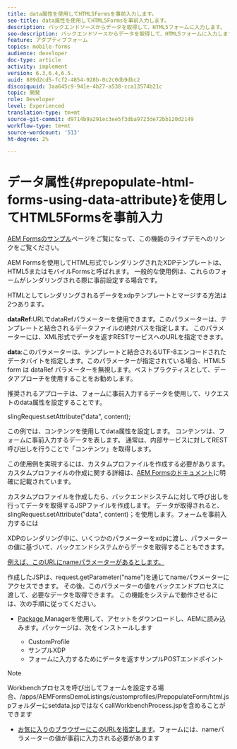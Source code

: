 ```yaml
---
title: data属性を使用してHTML5Formsを事前入力します。
seo-title: data属性を使用してHTML5Formsを事前入力します。
description: バックエンドソースからデータを取得して、HTML5フォームに入力します。
seo-description: バックエンドソースからデータを取得して、HTML5フォームに入力します。
feature: アダプティブフォーム
topics: mobile-forms
audience: developer
doc-type: article
activity: implement
version: 6.3,6.4,6.5.
uuid: 889d2cd5-fcf2-4854-928b-0c2c0db9dbc2
discoiquuid: 3aa645c9-941e-4b27-a538-cca13574b21c
topic: 開発
role: Developer
level: Experienced
translation-type: tm+mt
source-git-commit: d9714b9a291ec3ee5f3dba9723de72bb120d2149
workflow-type: tm+mt
source-wordcount: '513'
ht-degree: 2%

---
```



# データ属性{#prepopulate-html-forms-using-data-attribute}を使用してHTML5Formsを事前入力

[AEM Formsのサンプル](https://forms.enablementadobe.com/content/samples/samples.html?query=0)ページをご覧になって、この機能のライブデモへのリンクをご覧ください。

AEM Formsを使用してHTML形式でレンダリングされたXDPテンプレートは、HTML5またはモバイルFormsと呼ばれます。 一般的な使用例は、これらのフォームがレンダリングされる際に事前設定する場合です。

HTMLとしてレンダリングされるデータをxdpテンプレートとマージする方法は2つあります。

**dataRef**:URLでdataRefパラメーターを使用できます。このパラメーターは、テンプレートと結合されるデータファイルの絶対パスを指定します。 このパラメーターには、XML形式でデータを返すRESTサービスへのURLを指定できます。

**data**:このパラメーターは、テンプレートと結合されるUTF-8エンコードされたデータバイトを指定します。このパラメーターが指定されている場合、HTML5 form は dataRef パラメーターを無視します。ベストプラクティスとして、データアプローチを使用することをお勧めします。

推奨されるアプローチは、フォームに事前入力するデータを使用して、リクエストのdata属性を設定することです。

slingRequest.setAttribute(&quot;data&quot;, content);

この例では、コンテンツを使用してdata属性を設定します。 コンテンツは、フォームに事前入力するデータを表します。 通常は、内部サービスに対してREST呼び出しを行うことで「コンテンツ」を取得します。

この使用例を実現するには、カスタムプロファイルを作成する必要があります。 カスタムプロファイルの作成に関する詳細は、[AEM Formsのドキュメント](https://helpx.adobe.com/aem-forms/6/html5-forms/custom-profile.html)に明確に記載されています。

カスタムプロファイルを作成したら、バックエンドシステムに対して呼び出しを行ってデータを取得するJSPファイルを作成します。 データが取得されると、slingRequest.setAttribute(&quot;data&quot;, content)；を使用します。フォームを事前入力するには

XDPのレンダリング中に、いくつかのパラメーターをxdpに渡し、パラメーターの値に基づいて、バックエンドシステムからデータを取得することもできます。

[例えば、このURLにnameパラメーターがあるとします。](http://localhost:4502/content/dam/formsanddocuments/PrepopulateMobileForm.xdp/jcr:content?name=john)

作成したJSPは、request.getParameter(&quot;name&quot;)を通じてnameパラメーターにアクセスできます。 その後、このパラメーターの値をバックエンドプロセスに渡して、必要なデータを取得できます。
この機能をシステムで動作させるには、次の手順に従ってください。

* [Package ](assets/prepopulatemobileform.zip)
Managerを使用して、アセットをダウンロードし、AEMに読み込みます。パッケージは、次をインストールします

   * CustomProfile
   * サンプルXDP
   * フォームに入力するためにデータを返すサンプルPOSTエンドポイント

>[!NOTE]
>
>Workbenchプロセスを呼び出してフォームを設定する場合、/apps/AEMFormsDemoListings/customprofiles/PrepopulateForm/html.jspフォルダーにsetdata.jspではなくcallWorkbenchProcess.jspを含めることができます

* [お気に入りのブラウザーにこのURLを指定します](http://localhost:4502/content/dam/formsanddocuments/PrepopulateMobileForm.xdp/jcr:content?name=Adobe%20Systems)。フォームには、nameパラメーターの値が事前に入力される必要があります
